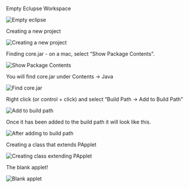 Empty Eclupse Workspace

![Empty eclipse](https://docs.google.com/file/d/0B5T9ZM8rsBJbMXoweEFoYzFRTEk/)

Creating a new project

![Creating a new project](https://docs.google.com/file/d/0B5T9ZM8rsBJbR1NqQ09nZk8zRWs)

Finding core.jar - on a mac, select “Show Package Contents”.

![Show Package Contents](https://docs.google.com/file/d/0B5T9ZM8rsBJbVDltVEFqUmZoWDg)

You will find core.jar under Contents -> Java

![Find core.jar](https://docs.google.com/file/d/0B5T9ZM8rsBJbQ2w3Z3Q2OUFCeG8)

Right click (or control + click) and select “Build Path -> Add to Build Path”

![Add to build path](https://docs.google.com/file/d/0B5T9ZM8rsBJbM3lEZG90RW8zR0U)

Once it has been added to the build path it will look like this.

![After adding to build path](https://docs.google.com/file/d/0B5T9ZM8rsBJbcGx6N3BJWEJyajg)

Creating a class that extends PApplet

![Creating class extending PApplet](https://docs.google.com/file/d/0B5T9ZM8rsBJbQ1hUX2w5TG1ITTA)

The blank applet!

![Blank applet](https://docs.google.com/file/d/0B5T9ZM8rsBJbMXoweEFoYzFRTEk)

